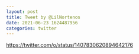 ```yaml
--- 
layout: post 
title: Tweet by @LilNortenos 
date: 2021-06-23 1624487956 
categories: twitter 
--- 
```

https://twitter.com/o/status/1407830620894642176